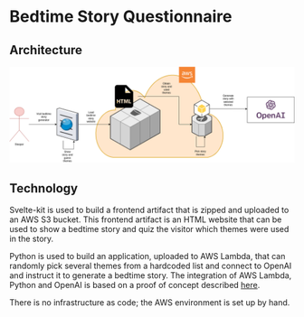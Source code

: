 # Bedtime Story Questionnaire

## Architecture
![image](architecture.png)

## Technology

Svelte-kit is used to build a frontend artifact that is zipped and uploaded to an AWS S3 bucket.
This frontend artifact is an HTML website that can be used to show a bedtime story and quiz the visitor which themes were used in the story.

Python is used to build an application, uploaded to AWS Lambda, that can randomly pick several themes from a hardcoded list and connect to OpenAI and instruct it to generate a bedtime story.
The integration of AWS Lambda, Python and OpenAI is based on a proof of concept described [here](https://thedeveloperspace.com/how-to-invoke-openai-apis-from-aws-lambda-functions/).

There is no infrastructure as code; the AWS environment is set up by hand.
